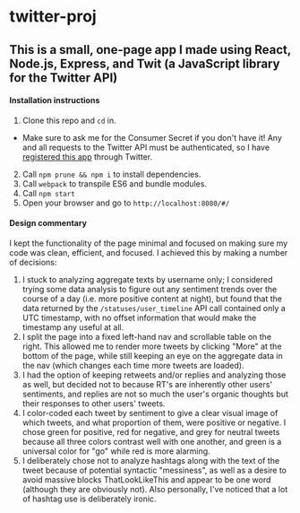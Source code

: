 # twitter-proj
## This is a small, one-page app I made using React, Node.js, Express, and Twit (a JavaScript library for the Twitter API)

#### Installation instructions
1. Clone this repo and `cd` in.
* Make sure to ask me for the Consumer Secret if you don't have it! Any and all requests to the Twitter API must be authenticated, so I have [registered this app](https://apps.twitter.com/) through Twitter.
2. Call `npm prune && npm i` to install dependencies.
3. Call `webpack` to transpile ES6 and bundle modules.
4. Call `npm start`
5. Open your browser and go to `http://localhost:8080/#/`

#### Design commentary
I kept the functionality of the page minimal and focused on making sure my code was clean, efficient, and focused. I achieved this by making a number of decisions:
1. I stuck to analyzing aggregate texts by username only; I considered trying some data analysis to figure out any sentiment trends over the course of a day (i.e. more positive content at night), but found that the data returned by the `/statuses/user_timeline` API call contained only a UTC timestamp, with no offset information that would make the timestamp any useful at all.
2. I split the page into a fixed left-hand nav and scrollable table on the right. This allowed me to render more tweets by clicking "More" at the bottom of the page, while still keeping an eye on the aggregate data in the nav (which changes each time more tweets are loaded).
3. I had the option of keeping retweets and/or replies and analyzing those as well, but decided not to because RT's are inherently other users' sentiments, and replies are not so much the user's organic thoughts but their responses to other users' tweets.
4. I color-coded each tweet by sentiment to give a clear visual image of which tweets, and what proportion of them, were positive or negative. I chose green for positive, red for negative, and grey for neutral tweets because all three colors contrast well with one another, and green is a universal color for "go" while red is more alarming.
5. I deliberately chose not to analyze hashtags along with the text of the tweet because of potential syntactic "messiness", as well as a desire to avoid massive blocks ThatLookLikeThis and appear to be one word (although they are obviously not). Also personally, I've noticed that a lot of hashtag use is deliberately ironic.